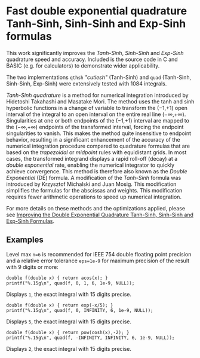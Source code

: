 # Fast double exponential quadrature Tanh-Sinh, Sinh-Sinh and Exp-Sinh formulas

This work significantly improves the *Tanh-Sinh*, *Sinh-Sinh* and *Exp-Sinh* quadrature speed and accuracy.  Included is the source code in C and BASIC (e.g. for calculators) to demonstrate wider applicability.

The two implementations `qthsh` *"cutiesh"* (Tanh-Sinh) and `quad` (Tanh-Sinh, Sinh-Sinh, Exp-Sinh) were extensively tested with 1084 integrals.

*Tanh-Sinh quadrature* is a method for numerical integration introduced by Hidetoshi Takahashi and Masatake Mori.  The method uses the tanh and sinh hyperbolic functions in a change of variable to transform the (−1,+1) open interval of the integral to an open interval on the entire real line (−∞,+∞).  Singularities at one or both endpoints of the (−1,+1) interval are mapped to the (−∞,+∞) endpoints of the transformed interval, forcing the endpoint singularities to vanish.  This makes the method quite insensitive to endpoint behavior, resulting in a significant enhancement of the accuracy of the numerical integration procedure compared to quadrature formulas that are based on the *trapezoidal* or *midpoint* rules with equidistant grids.  In most cases, the transformed integrand displays a rapid roll-off (decay) at a *double exponential* rate, enabling the numerical integrator to quickly achieve convergence.  This method is therefore also known as the *Double Exponential* (DE) formula.  A modification of the *Tanh-Sinh* formula was introduced by Krzysztof Michalski and Juan Mosig.  This modification simplifies the formulas for the abscissas and weights.  This modification requires fewer arithmetic operations to speed up numerical integration.

For more details on these methods and the optimizations applied, please see [Improving the Double Exponential Quadrature Tanh-Sinh, Sinh-Sinh and Exp-Sinh Formulas](https://www.genivia.com/files/qthsh.pdf).

## Examples

Level max `n=6` is recommended for IEEE 754 double floating point precision and a relative error tolerance `eps=1e-9` for maximum precision of the result with 9 digits or more:

    double f(double x) { return acos(x); }
    printf("%.15g\n", quad(f, 0, 1, 6, 1e-9, NULL));

Displays `1`, the exact integral with 15 digits precise.

    double f(double x) { return exp(-x/5); }
    printf("%.15g\n", quad(f, 0, INFINITY, 6, 1e-9, NULL));

Displays `5`, the exact integral with 15 digits precise.

    double f(double x) { return pow(cosh(x),-2); }
    printf("%.15g\n", quad(f, -INFINITY, INFINITY, 6, 1e-9, NULL));

Displays `2`, the exact integral with 15 digits precise.

